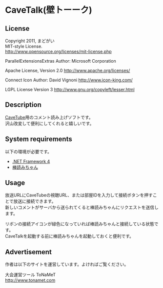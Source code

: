 CaveTalk(壁トーーク)
======================

License
-------

Copyright 2011, まどがい  
MIT-style License.  
<http://www.opensource.org/licenses/mit-license.php>


ParallelExtensionsExtras
Author: Microsoft Corporation

Apache License, Version 2.0
<http://www.apache.org/licenses/>


Connect Icon
Author: David Vignoni
<http://www.icon-king.com/>

LGPL License Version 3
<http://www.gnu.org/copyleft/lesser.html>


Description
-----------

[CaveTube](http://gae.cavelis.net/)用のコメント読み上げソフトです。  
沢山改変して便利にしてくれると嬉しいです。

System requirements
-------------------

以下の環境が必要です。

* [.NET Framework 4](http://www.microsoft.com/downloads/ja-jp/details.aspx?FamilyID=9cfb2d51-5ff4-4491-b0e5-b386f32c0992)
* [棒読みちゃん](http://chi.usamimi.info/Program/Application/BouyomiChan/)

Usage
-----

放送URLにCaveTubeの視聴URL、または部屋IDを入力して接続ボタンを押すことで放送に接続できます。  
新しいコメントがサーバから送られてくると棒読みちゃんにリクエストを送信します。

リボンの接続アイコンが緑色になっていれば棒読みちゃんと接続している状態です。  
CaveTalkを起動する前に棒読みちゃんを起動しておくと便利です。

Advertisement
-------------

作者は以下のサイトを運営しています。よければご覧ください。

大会運営ツール ToNaMeT  
<http://www.tonamet.com>